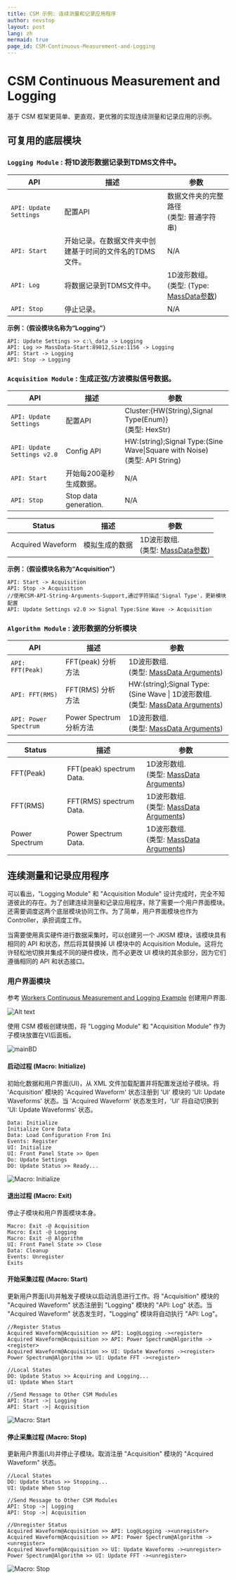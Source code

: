 ```yaml
---
title: CSM 示例: 连续测量和记录应用程序
author: nevstop
layout: post
lang: zh
mermaid: true
page_id: CSM-Continuous-Measurement-and-Logging
---
```


# CSM Continuous Measurement and Logging

基于 CSM 框架更简单、更直观，更优雅的实现连续测量和记录应用的示例。

## 可复用的底层模块

### `Logging Module` : 将1D波形数据记录到TDMS文件中。

| API | 描述 | 参数 |
| --- | --- | --- |
| `API: Update Settings` | 配置API | 数据文件夹的完整路径 <br/> (类型: 普通字符串)|
| `API: Start` | 开始记录。在数据文件夹中创建基于时间的文件名的TDMS文件。 | N/A |
| `API: Log` | 将数据记录到TDMS文件中。 | 1D波形数组。 <br/> (类型: (Type: [MassData参数](https://github.com/NEVSTOP-LAB/CSM-MassData-Parameter-Support)) |
| `API: Stop` | 停止记录。 | N/A |

**示例：（假设模块名称为“Logging”）**
```
API: Update Settings >> c:\_data -> Logging
API: Log >> MassData-Start:89012,Size:1156 -> Logging
API: Start -> Logging
API: Stop -> Logging
```

### `Acquisition Module` : 生成正弦/方波模拟信号数据。

| API | 描述 | 参数 |
| --- | --- | --- |
| `API: Update Settings` | 配置API | Cluster:{HW(String),Signal Type(Enum)}  <br/> (类型: HexStr) |
| `API: Update Settings v2.0` | Config API | HW:(string);Signal Type:(Sine Wave\|Square with Noise)  <br/> (类型: API String) |
| `API: Start` | 开始每200毫秒生成数据。 | N/A |
| `API: Stop` | Stop data generation. | N/A |


| Status | 描述 | 参数 |
| --- | --- | --- |
| Acquired Waveform | 模拟生成的数据  | 1D波形数组. <br/> (类型: [MassData参数](https://github.com/NEVSTOP-LAB/CSM-MassData-Parameter-Support)) |

**示例：（假设模块名称为“Acquisition”）**
```
API: Start -> Acquisition
API: Stop -> Acquisition
//使用CSM-API-String-Arguments-Support,通过字符描述'Signal Type'，更新模块配置
API: Update Settings v2.0 >> Signal Type:Sine Wave -> Acquisition
```
### `Algorithm Module` : 波形数据的分析模块

| API | 描述 | 参数 |
| --- | --- | --- |
| `API: FFT(Peak)` | FFT(peak) 分析方法 | 1D波形数组. <br/> (类型: [MassData Arguments](https://github.com/NEVSTOP-LAB/CSM-MassData-Parameter-Support)) |
| `API: FFT(RMS)` | FFT(RMS) 分析方法 | HW:(string);Signal Type:(Sine Wave \| 1D波形数组. <br/> (类型: [MassData Arguments](https://github.com/NEVSTOP-LAB/CSM-MassData-Parameter-Support)) |
| `API: Power Spectrum` | Power Spectrum 分析方法 | 1D波形数组. <br/> (类型: [MassData Arguments](https://github.com/NEVSTOP-LAB/CSM-MassData-Parameter-Support)) |

| Status | 描述 | 参数 |
| --- | --- | --- |
| FFT(Peak) | FFT(peak) spectrum Data. | 1D波形数组. <br/> (类型: [MassData Arguments](https://github.com/NEVSTOP-LAB/CSM-MassData-Parameter-Support)) |
| FFT(RMS) | FFT(RMS) spectrum Data. | 1D波形数组. <br/> (类型: [MassData Arguments](https://github.com/NEVSTOP-LAB/CSM-MassData-Parameter-Support)) |
| Power Spectrum | Power Spectrum Data. | 1D波形数组. <br/> (类型: [MassData Arguments](https://github.com/NEVSTOP-LAB/CSM-MassData-Parameter-Support)) |


## 连续测量和记录应用程序

可以看出，"Logging Module" 和 "Acquisition Module" 设计完成时，完全不知道彼此的存在。为了创建连续测量和记录应用程序，除了需要一个用户界面模块。还需要调度这两个底层模块协同工作。为了简单，用户界面模块也作为 Controller，承担调度工作。

当需要使用真实硬件进行数据采集时，可以创建另一个 JKISM 模块，该模块具有相同的 API 和状态，然后将其替换掉 UI 模块中的 Acquisition Module。这将允许轻松地切换并集成不同的硬件模块，而不必更改 UI 模块的其余部分，因为它们遵循相同的 API 和状态接口。


### 用户界面模块

参考 [Workers Continuous Measurement and Logging Example](https://www.vipm.io/package/sc_workers_framework_core/) 创建用户界面.

![Alt text](./_doc/mainUI.png)

使用 CSM 模板创建块图，将 "Logging Module" 和 "Acquisition Module" 作为子模块放置在VI后面板。

![mainBD](./_doc/MainBD.png)

#### 启动过程 (Macro: Initialize)

初始化数据和用户界面(UI)，从 XML 文件加载配置并将配置发送给子模块。将 'Acquisition' 模块的 'Acquired Waveform' 状态注册到 'UI' 模块的 'UI: Update Waveforms' 状态。当 'Acquired Waveform' 状态发生时，'UI' 将自动切换到 'UI: Update Waveforms' 状态。

```
Data: Initialize
Initialize Core Data
Data: Load Configuration From Ini
Events: Register
UI: Initialize
UI: Front Panel State >> Open
Do: Update Settings
DO: Update Status >> Ready...
```

![Macro: Initialize](./_doc/Initialize%20Process.png)

#### 退出过程 (Macro: Exit)

停止子模块和用户界面模块本身。

```
Macro: Exit -@ Acquisition
Macro: Exit -@ Logging
Macro: Exit -@ Algorithm
UI: Front Panel State >> Close
Data: Cleanup
Events: Unregister
Exits
```

#### 开始采集过程 (Macro: Start)

更新用户界面(UI)并触发子模块以启动消息进行工作。将 "Acquisition" 模块的 "Acquired Waveform" 状态注册到 "Logging" 模块的 "API: Log" 状态。当 "Acquired Waveform" 状态发生时，"Logging" 模块将自动执行 "API: Log"。

```
//Register Status
Acquired Waveform@Acquisition >> API: Log@Logging -><register>
Acquired Waveform@Acquisition >> API: Power Spectrum@Algorithm -><register>
Acquired Waveform@Acquisition >> UI: Update Waveforms -><register>
Power Spectrum@Algorithm >> UI: Update FFT -><register>

//Local States
DO: Update Status >> Acquiring and Logging...
UI: Update When Start

//Send Message to Other CSM Modules
API: Start ->| Logging
API: Start ->| Acquisition
```

![Macro: Start](./_doc/Start%20Process.png)


#### 停止采集过程 (Macro: Stop)

更新用户界面(UI)并停止子模块。取消注册 "Acquisition" 模块的 "Acquired Waveform" 状态。

```
//Local States
DO: Update Status >> Stopping...
UI: Update When Stop

//Send Message to Other CSM Modules
API: Stop ->| Logging
API: Stop ->| Acquisition

//Unregister Status
Acquired Waveform@Acquisition >> API: Log@Logging -><unregister>
Acquired Waveform@Acquisition >> API: Power Spectrum@Algorithm -><unregister>
Acquired Waveform@Acquisition >> UI: Update Waveforms -><unregister>
Power Spectrum@Algorithm >> UI: Update FFT -><unregister>
```

![Macro: Stop](./_doc/Stop%20Process.png)
